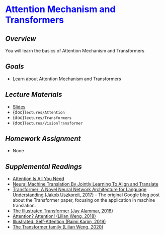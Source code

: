 # <span style="color: blue;"><b>Attention Mechanism and Transformers</b></span>

## *Overview*
You will learn the basics of Attention Mechanism and Transformers

## *Goals*
* Learn about Attention Mechanism and Transformers

## *Lecture Materials*
* [Slides](https://docs.google.com/presentation/d/1ZHuK7TopASFSoyUoELKeCGT8bullhtSLcEkrp4ZueGg/edit?usp=sharing)
* {doc}`lectures/Attention`
* {doc}`lectures/Transformers`
* {doc}`lectures/VisionTransformer`

## *Homework Assignment*
* None

## *Supplemental Readings*
* [Attention Is All You Need](https://arxiv.org/abs/1706.03762)
* [Neural Machine Translation By Jointly Learning To Align and Translate](https://arxiv.org/pdf/1409.0473)
* [Transformer: A Novel Neural Network Architecture for Language Understanding (Jakob Uszkoreit, 2017)](https://ai.googleblog.com/2017/08/transformer-novel-neural-network.html) - The original Google blog post about the Transformer paper, focusing on the application in machine translation.
* [The Illustrated Transformer (Jay Alammar, 2018)](http://jalammar.github.io/illustrated-transformer/)
* [Attention? Attention! (Lilian Weng, 2018)](https://lilianweng.github.io/lil-log/2018/06/24/attention-attention.html)
* [Illustrated: Self-Attention (Raimi Karim, 2019)](https://towardsdatascience.com/illustrated-self-attention-2d627e33b20a)
* [The Transformer family (Lilian Weng, 2020)](https://lilianweng.github.io/lil-log/2020/04/07/the-transformer-family.html)